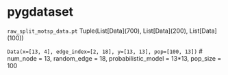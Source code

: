 # pygdataset

`raw_split_motsp_data.pt`  Tuple(List[Data]\(700\), List[Data]\(200\), List[Data]\(100\))

`Data(x=[13, 4], edge_index=[2, 18], y=[13, 13], pop=[100, 13])`  # num_node = 13, random_edge = 18, probabilistic_model = 13*13, pop_size = 100

